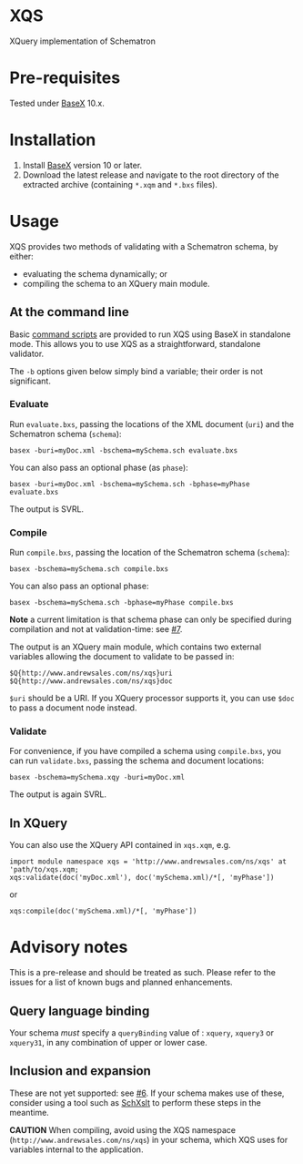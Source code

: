 # XQS
XQuery implementation of Schematron

# Pre-requisites
Tested under [BaseX](https://basex.org/) 10.x.

# Installation
1. Install [BaseX](https://basex.org/download/) version 10 or later.
1. Download the latest release and navigate to the root directory of the extracted archive (containing `*.xqm` and `*.bxs` files).

# Usage
XQS provides two methods of validating with a Schematron schema, by either:

- evaluating the schema dynamically; or
- compiling the schema to an XQuery main module.

## At the command line

Basic [command scripts](https://docs.basex.org/wiki/Commands#Command_Scripts) are provided to run XQS using BaseX in standalone mode. This allows you to use XQS as a straightforward, standalone validator.

The `-b` options given below simply bind a variable; their order is not significant.

### Evaluate

Run `evaluate.bxs`, passing the locations of the XML document (`uri`) and the Schematron schema (`schema`):

    basex -buri=myDoc.xml -bschema=mySchema.sch evaluate.bxs
    
You can also pass an optional phase (as `phase`):

    basex -buri=myDoc.xml -bschema=mySchema.sch -bphase=myPhase evaluate.bxs

The output is SVRL.

### Compile

Run `compile.bxs`, passing the location of the Schematron schema (`schema`):

    basex -bschema=mySchema.sch compile.bxs
    
You can also pass an optional phase:

    basex -bschema=mySchema.sch -bphase=myPhase compile.bxs
    
**Note** a current limitation is that schema phase can only be specified during compilation and not at validation-time: see [#7](https://github.com/AndrewSales/XQS/issues/7).

The output is an XQuery main module, which contains two external variables allowing the document to validate to be passed in:

    $Q{http://www.andrewsales.com/ns/xqs}uri
    $Q{http://www.andrewsales.com/ns/xqs}doc
    
`$uri` should be a URI. If you XQuery processor supports it, you can use `$doc` to pass a document node instead. 

### Validate

For convenience, if you have compiled a schema using `compile.bxs`, you can run `validate.bxs`, passing the schema and document locations:

    basex -bschema=mySchema.xqy -buri=myDoc.xml
    
The output is again SVRL.

## In XQuery
You can also use the XQuery API contained in `xqs.xqm`, e.g.

    import module namespace xqs = 'http://www.andrewsales.com/ns/xqs' at 'path/to/xqs.xqm;
    xqs:validate(doc('myDoc.xml'), doc('mySchema.xml)/*[, 'myPhase'])
    
or

    xqs:compile(doc('mySchema.xml)/*[, 'myPhase'])

# Advisory notes
This is a pre-release and should be treated as such.
Please refer to the issues for a list of known bugs and planned enhancements.

## Query language binding
Your schema *must* specify a `queryBinding` value of : `xquery`, `xquery3` or `xquery31`, in any combination of upper or lower case.

## Inclusion and expansion

These are not yet supported: see [#6](https://github.com/AndrewSales/XQS/issues/6). If your schema makes use of these, consider using a tool such as [SchXslt](https://github.com/schxslt/schxslt) to perform these steps in the meantime.

**CAUTION** When compiling, avoid using the XQS namespace (`http://www.andrewsales.com/ns/xqs`) in your schema, which XQS uses for variables internal to the application.